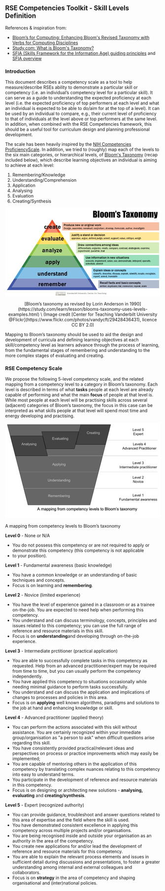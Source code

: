 ## RSE Competencies Toolkit - Skill Levels Definition

References & inspiration from:

* [Bloom’s for Computing: Enhancing Bloom's Revised Taxonomy with Verbs for Computing Disciplines](https://ccecc.acm.org/files/publications/Blooms-for-Computing-20230807.pdf)
* [Study.com: What is Bloom's Taxonomy?](https://study.com/learn/lesson/blooms-taxonomy-uses-levels-examples.html)
* [SFIA (Skills Framework for the Information Age) guiding principles](https://sfia-online.org/en/about-sfia/sfia-guiding-principles) and [SFIA overview](https://sfia-online.org/en/about-sfia/sfia-overview-for-new-users-211014.pdf)

### Introduction

This document describes a competency scale as a tool to help measure/describe RSEs ability to demonstrate a particular skill or competency (i.e. an individual’s competency level for a particular skill). It can serve as a guide to understanding the expected proficiency at each level (i.e. the expected proficiency of top performers at each level and what an individual is expected to be able to do/aim for at the top of a level). It can be used by an individual to compare, e.g., their current level of proficiency to that of individuals at the level above or top performers at the same level. In addition, when combined with the RSE Competencies framework, this should be a useful tool for curriculum design and planning professional development.

The scale has been heavily inspired by the [NIH Competencies ProficiencyScale](https://hr.nih.gov/working-nih/competencies/competencies-proficiency-scale).
In addition, we tried to (roughly) map each of the levels to the six main categories, or hierarchical levels,
of [Bloom's Taxonomy](https://en.wikipedia.org/wiki/Bloom's_taxonomy) (recap included below), which describe learning objectives
an individual is aiming to achieve at each level:

1. Remembering/Knowledge
2. Understanding/Comprehension
3. Application
4. Analysing
5. Evaluation
6. Creating/Synthesis

![Six categories of Bloom's taxomomy of learning objectives including: remembering, understanding, application, analysing, evaluation, creating](images/blooms-taxonomy.png)

<p style="text-align: center;">[Bloom’s taxonomy as revised by Lorin Anderson in 1990](https://study.com/learn/lesson/blooms-taxonomy-uses-levels-examples.html)  \
(Image credit [Center for Teaching Vanderbilt University @Flickr](https://www.flickr.com/photos/vandycft/29428436431), licence CC BY 2.0)</p>

Mapping to Bloom’s taxonomy should be used to aid the design and development of curricula and defining learning objectives at each skill/competency level as learners advance through the process of learning, from the fundamental stages of remembering and
understanding to the more complex stages of evaluating and creating.

### RSE Competency Scale

We propose the following 5-level competency scale, and the related mapping from a competency level to a category in Bloom’s taxonomy.
Each level is described in terms of what **tasks** people at each level are already capable of performing and what the main **focus**
of people at that level is. While most people at each level will be practising skills across several (adjacent) categories of Bloom’s taxonomy, the focus in this case can be interpreted as what skills people at that level will spend most time and energy developing and practising.

![drawing](images/skill-levels.png)

A mapping from competency levels to Bloom’s taxonomy

**Level 0** - None or N/A

* You do not possess this competency or are not required to apply or demonstrate this competency (this competency is not applicable
* to your position).

**Level 1** - Fundamental awareness (basic knowledge)

* You have a common knowledge or an understanding of basic techniques and concepts.
* Focus is on learning and **remembering**.

**Level 2** - Novice (limited experience)

* You have the level of experience gained in a classroom or as a trainee on-the-job. You are expected to need help when performing this competency.
* You understand and can discuss terminology, concepts, principles and issues related to this competency; you can use the full range of
reference and resource materials in this skill.
* Focus is on **understanding**and developing through on-the-job experience.

**Level 3** - Intermediate prctitioner (practical application)

* You are able to successfully complete tasks in this competency as requested. Help from an advanced practitioner/expert may be
required from time to time, but you can usually perform the competency independently.
* You have applied this competency to situations occasionally while needing minimal guidance to perform tasks successfully.
* You understand and can discuss the application and implications of changes to processes and policies in this area.
* Focus is on **applying** well known algorithms, paradigms and solutions to the job at hand and enhancing knowledge or skill.

**Level 4** - Advanced practitioner (applied theory)

* You can perform the actions associated with this skill without assistance. You are certainly recognized within your immediate group/organisation as "a person to ask" when difficult questions arise regarding this skill.
* You have consistently provided practical/relevant ideas and perspectives on process or practice improvements which may easily
be implemented;
* You are capable of mentoring others in the application of this competency by translating complex nuances relating to
this competency into easy to understand terms.
* You participate in the development of reference and resource materials in this competency.
* Focus is on designing or architecting new solutions  - **analysing, evaluating** and **creating/synthesis**.

**Level 5** - Expert (recognized authority)

* You can provide guidance, troubleshoot and answer questions related to this area of expertise and the field where the skill is used.
* You have demonstrated consistent excellence in applying this competency across multiple projects and/or organisations.
* You are being recognised inside and outside your organisation as an authority in the area of the competency.
* You create new applications for and/or lead the development of reference and resource materials for this competency.
* You are able to explain the relevant process elements and issues in sufficient detail during discussions and presentations,
to foster a greater understanding among internal and external colleagues and collaborators.
* Focus is on **strategy** in the area of competency and shaping organisational and (inter)national policies.
